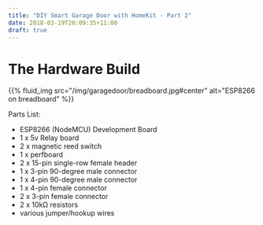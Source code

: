```yaml
---
title: "DIY Smart Garage Door with HomeKit - Part 2"
date: 2018-03-19T20:09:35+11:00
draft: true
---
```


The Hardware Build
===

{{% fluid_img src="/img/garagedoor/breadboard.jpg#center" alt="ESP8266 on breadboard" %}}

Parts List:  
  
- ESP8266 (NodeMCU) Development Board
- 1 x 5v Relay board
- 2 x magnetic reed switch
- 1 x perfboard
- 2 x 15-pin single-row female header
- 1 x 3-pin 90-degree male connector
- 1 x 4-pin 90-degree male connector
- 1 x 4-pin female connector
- 2 x 3-pin female connector
- 2 x 10kΩ resistors
- various jumper/hookup wires
  